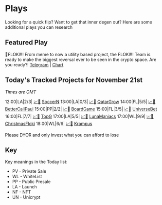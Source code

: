 
# Plays

Looking for a quick flip? Want to get that inner degen out? Here are some additional plays you can research

## Featured Play

🐶FLOKI!!! From meme to now a utility based project, the FLOKI!!! Team is ready to make the biggest reversal ever to be seen in the crypto space. Are you ready?!
[Telegram](https://t.me/flokiflokifloki) | [Chart](https://poocoin.app/tokens/0x49cbfbe6ce3fd9548284fa1c3eb2447142732b3d)

## Today's Tracked Projects for November 21st
_Times are GMT_

12:00|LA|2/3| [📈](https://poocoin.app/tokens/0xf0dca6aad98f49cfd9078723aa232b23c29f8df5)[📲](https://www.pinksale.finance/launchpad/0x69050b1EF58901F9F27494bD32572366E89eE1c8?chain=BSC) [SoccerN](https://t.me/SoccerN_Official)
13:00|LA|0/3| [📈](https://poocoin.app/tokens/0x238f5cc8bd082895d1f832cef967e7bb7ba4f992)[📲](https://www.pinksale.finance/launchpad/0xEc835588D173f7279Be97d7e81038a2b8d4b4a27?chain=BSC) [QatarGrow](https://t.me/qatargrowofficial)
14:00|FL|5/5| [📈](https://poocoin.app/tokens/0x9402eb4384a4dd62bffc8c9234e8387a46de062e)[📲](https://www.pinksale.finance/launchpad/0x29A5bbF859d778047F021Dba9Ad8777c9e266Ebb?chain=BSC) [BetterCallPaul](https://t.me/BetterCallPaul_BSC)
15:00|PP|2/2| [📈](https://poocoin.app/tokens/0x96ffa3e84311db35c093a6151e34bec2cdebfdff)[📲](https://www.pinksale.finance/launchpad/0xdc9EddB278DA984690F924FB0721315e202147FB?chain=BSC) [BoardGame](https://t.me/BoardGame_Build)
15:00|FL|3/5| [📈](https://poocoin.app/tokens/0xb3eceaf6acca9e59333eb016acb7ac7cabebbc57)[📲](https://www.pinksale.finance/launchpad/0xB53911b8341c5Ca712a86782cB73Fd59Bed8940C?chain=BSC) [UniverseBet](https://t.me/UniverseBetOfficial)
16:00|FL|7/7| [📈](https://poocoin.app/tokens/0xabf7b63b4c84483da56d6b2df4b09ec76b98e306)[📲](https://www.pinksale.finance/launchpad/0x7F7eE1eA83CCcA9CCCC394a7637De4E2907c9CC2?chain=BSC) [TopG](https://t.me/Tatesocial_TOPG_Global)
17:00|LA|5/5| [📈](https://poocoin.app/tokens/0xc3855e3ab47a41a9294bf7a363efbe4e5281b632)[📲](https://www.pinksale.finance/launchpad/0x4e76459C948FF4bDB51731b431D73e883811D549?chain=BSC) [LunaManiacs](https://t.me/LunaManiacsCoin)
17:00|WL|9/9| [📈](https://poocoin.app/tokens/0xe5765e33e349b2dcf22a37b2b4e87c10ad43f165)[📲](https://www.pinksale.finance/launchpad/0xff67f64729087E8d60E055dd7b74B34a2d10b744?chain=BSC) [ChristmasFloki](https://t.me/christmasfloki_official)
18:00|WL|6/6| [📈](https://poocoin.app/tokens/0xa6b74df1ebd4d39056bc3e946332d0c05f080bfd)[📲](https://www.pinksale.finance/launchpad/0x9dfd9018a75bb9B5C0A1a90024ff147BEfd5A6c1?chain=BSC) [Krampus](https://t.me/krampusbsc)

Please DYOR and only invest what you can afford to lose

## Key
Key meanings in the Today list:

- PV - Private Sale
- WL - WhiteList
- PP - Public Presale
- LA - Launch
- NF - NFT
- UN - Unicrypt